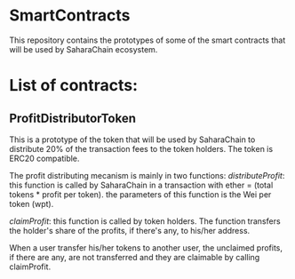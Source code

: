# SmartContracts
This repository contains the prototypes of some of the smart contracts that will be used by SaharaChain ecosystem.

# List of contracts:
## ProfitDistributorToken
This is a prototype of the token that will be used by SaharaChain to distribute 20% of the transaction fees to the token holders. The token is ERC20 compatible.

The profit distributing mecanism is mainly in two functions:
*distributeProfit*: this function is called by SaharaChain in a transaction with ether = (total tokens * profit per token).
                    the parameters of this function is the Wei per token (wpt).
                    
*claimProfit*: this function is called by token holders. The function transfers the holder's share of the profits, if there's any, to his/her address.

When a user transfer his/her tokens to another user, the unclaimed profits, if there are any, are not transferred and they are claimable by calling claimProfit.
